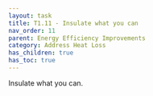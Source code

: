 ```yaml
---
layout: task
title: T1.11 - Insulate what you can
nav_order: 11
parent: Energy Efficiency Improvements 
category: Address Heat Loss
has_children: true
has_toc: true
---
```


Insulate what you can. 

